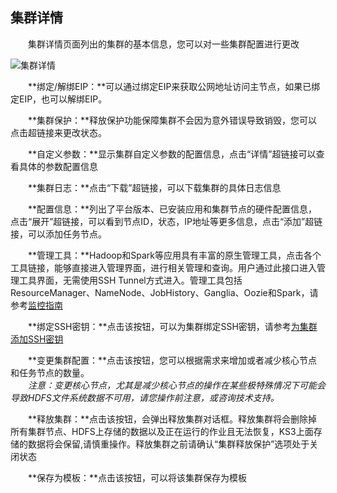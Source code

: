 ## 集群详情

　　集群详情页面列出的集群的基本信息，您可以对一些集群配置进行更改

![集群详情](http://kmr-bj.ks3-cn-beijing.ksyun.com/doc_pic/jiqxq.png)

　　**绑定/解绑EIP：**可以通过绑定EIP来获取公网地址访问主节点，如果已绑定EIP，也可以解绑EIP。
  
　　**集群保护：**释放保护功能保障集群不会因为意外错误导致销毁，您可以点击超链接来更改状态。
  
　　**自定义参数：**显示集群自定义参数的配置信息，点击“详情”超链接可以查看具体的参数配置信息
  
　　**集群日志：**点击“下载”超链接，可以下载集群的具体日志信息
  
　　**配置信息：**列出了平台版本、已安装应用和集群节点的硬件配置信息，点击“展开”超链接，可以看到节点ID，状态，IP地址等更多信息，点击“添加”超链接，可以添加任务节点。
  
　　**管理工具：**Hadoop和Spark等应用具有丰富的原生管理工具，点击各个工具链接，能够直接进入管理界面，进行相关管理和查询。用户通过此接口进入管理工具界面，无需使用SSH Tunnel方式进入。管理工具包括ResourceManager、NameNode、JobHistory、Ganglia、Oozie和Spark，请参考[监控指南](jian_kong_zhi_nan.md)
  
　　**绑定SSH密钥：**点击该按钮，可以为集群绑定SSH密钥，请参考[为集群添加SSH密钥](tian_jia_ssh_mi_yao.md)
  
　　**变更集群配置：**点击该按钮，您可以根据需求来增加或者减少核心节点和任务节点的数量。<br>
　　*注意：变更核心节点，尤其是减少核心节点的操作在某些极特殊情况下可能会导致HDFS文件系统数据不可用，请您操作前注意，或咨询技术支持。*

　　**释放集群：**点击该按钮，会弹出释放集群对话框。释放集群将会删除掉所有集群节点、HDFS上存储的数据以及正在运行的作业且无法恢复，KS3上面存储的数据将会保留,请慎重操作。释放集群之前请确认“集群释放保护”选项处于关闭状态
  
　　**保存为模板：**点击该按钮，可以将该集群保存为模板
